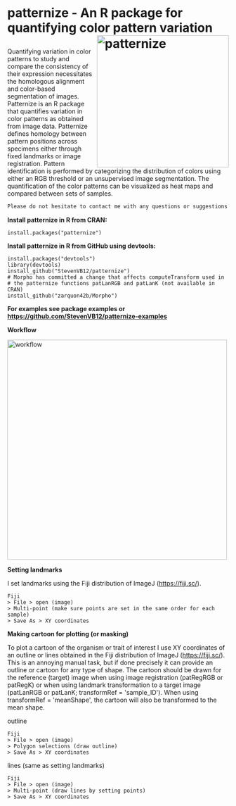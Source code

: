 # <p> patternize - An R package for quantifying &#13;&#10;color pattern variation <img src="https://cloud.githubusercontent.com/assets/6349171/22620648/29ecb77e-eb08-11e6-8f7e-80d3a3807fda.png" alt="patternize" width="300" align="right"></p>

Quantifying variation in color patterns to study and compare the consistency of their expression necessitates the homologous alignment and color-based segmentation of images. Patternize is an R package that quantifies variation in color patterns as obtained from image data. Patternize defines homology between pattern positions across specimens either through fixed landmarks or image registration. Pattern identification is performed by categorizing the distribution of colors using either an RGB threshold or an unsupervised image segmentation. The quantification of the color patterns can be visualized as heat maps and compared between sets of samples.

```diff
Please do not hesitate to contact me with any questions or suggestions!
```

<b>Install patternize in R from CRAN:</b>

```
install.packages("patternize")
```

<b>Install patternize in R from GitHub using devtools:</b>

```
install.packages("devtools")
library(devtools)
install_github("StevenVB12/patternize")
# Morpho has committed a change that affects computeTransform used in
# the patternize functions patLanRGB and patLanK (not available in CRAN)
install_github("zarquon42b/Morpho")
```

<b>For examples see package examples or https://github.com/StevenVB12/patternize-examples</b>

<b>Workflow</b>

<img src="https://cloud.githubusercontent.com/assets/6349171/24803941/bf7e7274-1ba4-11e7-87e3-fdbc37b1c512.png" alt="workflow" width="500" align="center"></p>

<b>Setting landmarks</b>

I set landmarks using the Fiji distribution of ImageJ (https://fiji.sc/).

```
Fiji
> File > open (image)
> Multi-point (make sure points are set in the same order for each sample)
> Save As > XY coordinates
```

<b>Making cartoon for plotting (or masking)</b>

To plot a cartoon of the organism or trait of interest I use XY coordinates of an outline or lines obtained in the Fiji distribution of ImageJ (https://fiji.sc/). This is an annoying manual task, but if done precisely it can provide an outline or cartoon for any type of shape. The cartoon should be drawn for the reference (target) image when using image registration (patRegRGB or patRegK) or when using landmark transformation to a target image (patLanRGB or patLanK; transformRef = 'sample_ID'). When using transformRef = 'meanShape', the cartoon will also be transformed to the mean shape.

outline
```
Fiji
> File > open (image)
> Polygon selections (draw outline)
> Save As > XY coordinates
```

lines (same as setting landmarks)
```
Fiji
> File > open (image)
> Multi-point (draw lines by setting points)
> Save As > XY coordinates
```
